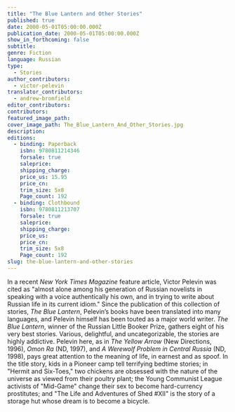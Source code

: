 ```yaml
---
title: "The Blue Lantern and Other Stories"
published: true
date: 2000-05-01T05:00:00.000Z
publication_date: 2000-05-01T05:00:00.000Z
show_in_forthcoming: false
subtitle:
genre: Fiction
language: Russian
type:
  - Stories
author_contributors:
  - victor-pelevin
translator_contributors:
  - andrew-bromfield
editor_contributors:
contributors:
featured_image_path:
cover_image_path: The_Blue_Lantern_And_Other_Stories.jpg
description:
editions:
  - binding: Paperback
    isbn: 9780811214346
    forsale: true
    saleprice:
    shipping_charge:
    price_us: 15.95
    price_cn:
    trim_size: 5x8
    Page_count: 192
  - binding: Clothbound
    isbn: 9780811213707
    forsale: true
    saleprice:
    shipping_charge:
    price_us:
    price_cn:
    trim_size: 5x8
    Page_count: 192
slug: the-blue-lantern-and-other-stories
---
```


In a recent _New York Times Magazine_ feature article, Victor Pelevin was cited as "almost alone among his generation of Russian novelists in speaking with a voice authentically his own, and in trying to write about Russian life in its current idiom." Since the publication of this collection of stories, _The Blue Lantern_, Pelevin’s books have been translated into many languages, and Pelevin himself has been touted as a major world writer. _The Blue Lantern_, winner of the Russian Little Booker Prize, gathers eight of his very best stories. Various, delightful, and uncategorizable, the stories are highly addictive. Pelevin here, as in _The Yellow Arrow_ (New Directions, 1996), _Omon Ra_ (ND, 1997), and _A Werewolf Problem in Central Russia_ (ND, 1998), pays great attention to the meaning of life, in earnest and as spoof. In the title story, kids in a Pioneer camp tell terrifying bedtime stories; in "Hermit and Six-Toes," two chickens are obsessed with the nature of the universe as viewed from their poultry plant; the Young Communist League activists of "Mid-Game" change their sex to become hard-currency prostitutes; and "The Life and Adventures of Shed #XII" is the story of a storage hut whose dream is to become a bicycle.

